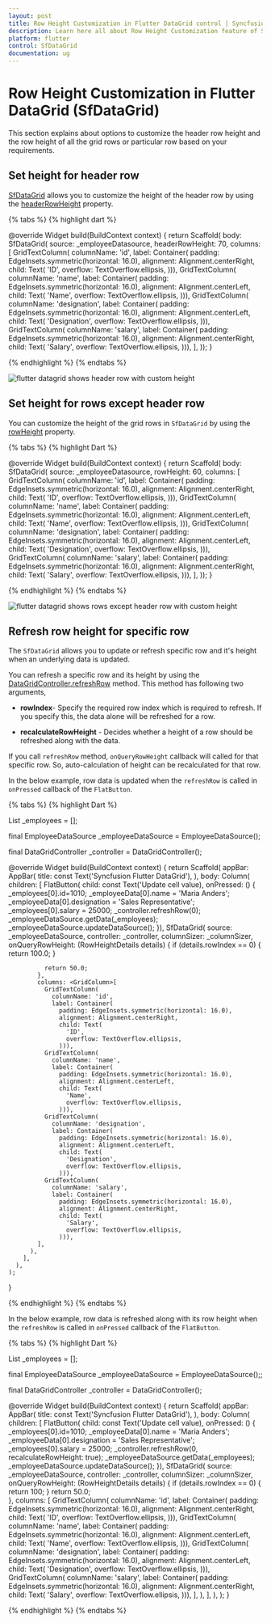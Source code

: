 ```yaml
---
layout: post
title: Row Height Customization in Flutter DataGrid control | Syncfusion | DataTable
description: Learn here all about Row Height Customization feature of Syncfusion Flutter DataGrid (SfDataGrid) control and more.
platform: flutter
control: SfDataGrid
documentation: ug
---
```


# Row Height Customization in Flutter DataGrid (SfDataGrid)

This section explains about options to customize the header row height and the row height of all the grid rows or particular row based on your requirements.

## Set height for header row

[SfDataGrid](https://pub.dev/documentation/syncfusion_flutter_datagrid/latest/datagrid/SfDataGrid-class.html) allows you to customize the height of the header row by using the [headerRowHeight](https://pub.dev/documentation/syncfusion_flutter_datagrid/latest/datagrid/SfDataGrid/headerRowHeight.html) property.

{% tabs %}
{% highlight dart %} 

@override
Widget build(BuildContext context) {
  return Scaffold(
      body: SfDataGrid(
    source: _employeeDatasource,
    headerRowHeight: 70,
    columns: <GridColumn>[
      GridTextColumn(
        columnName: 'id',
        label: Container(
          padding: EdgeInsets.symmetric(horizontal: 16.0),
          alignment: Alignment.centerRight,
          child: Text(
            'ID',
            overflow: TextOverflow.ellipsis,
          ))),
      GridTextColumn(
        columnName: 'name',
        label: Container(
          padding: EdgeInsets.symmetric(horizontal: 16.0),
          alignment: Alignment.centerLeft,
          child: Text(
            'Name',
            overflow: TextOverflow.ellipsis,
          ))),
      GridTextColumn(
        columnName: 'designation',
        label: Container(
          padding: EdgeInsets.symmetric(horizontal: 16.0),
          alignment: Alignment.centerLeft,
          child: Text(
            'Designation',
            overflow: TextOverflow.ellipsis,
          ))),
      GridTextColumn(
        columnName: 'salary',
        label: Container(
          padding: EdgeInsets.symmetric(horizontal: 16.0),
          alignment: Alignment.centerRight,
          child: Text(
            'Salary',
            overflow: TextOverflow.ellipsis,
          ))),
    ],
  ));
}

{% endhighlight %}
{% endtabs %}

![flutter datagrid shows header row with custom height ](images/row-height-customization/flutter-datagrid-header-row-height.jpg)

## Set height for rows except header row

You can customize the height of the grid rows in `SfDataGrid` by using the [rowHeight](https://pub.dev/documentation/syncfusion_flutter_datagrid/latest/datagrid/SfDataGrid/rowHeight.html) property.

{% tabs %}
{% highlight Dart %} 
        
@override
Widget build(BuildContext context) {
  return Scaffold(
      body: SfDataGrid(
    source: _employeeDatasource,
    rowHeight: 60,
    columns: <GridColumn>[
      GridTextColumn(
        columnName: 'id',
        label: Container(
          padding: EdgeInsets.symmetric(horizontal: 16.0),
          alignment: Alignment.centerRight,
          child: Text(
            'ID',
            overflow: TextOverflow.ellipsis,
          ))),
      GridTextColumn(
        columnName: 'name',
        label: Container(
          padding: EdgeInsets.symmetric(horizontal: 16.0),
          alignment: Alignment.centerLeft,
          child: Text(
            'Name',
            overflow: TextOverflow.ellipsis,
          ))),
      GridTextColumn(
        columnName: 'designation',
        label: Container(
          padding: EdgeInsets.symmetric(horizontal: 16.0),
          alignment: Alignment.centerLeft,
          child: Text(
            'Designation',
            overflow: TextOverflow.ellipsis,
          ))),
      GridTextColumn(
        columnName: 'salary',
        label: Container(
          padding: EdgeInsets.symmetric(horizontal: 16.0),
          alignment: Alignment.centerRight,
          child: Text(
            'Salary',
            overflow: TextOverflow.ellipsis,
          ))),
    ],
  ));
}

{% endhighlight %}
{% endtabs %}

![flutter datagrid shows rows except header row with custom height](images/row-height-customization/flutter-datagrid-row-height.jpg)

## Refresh row height for specific row

The `SfDataGrid` allows you to update or refresh specific row and it's height when 
an underlying data is updated.

You can refresh a specific row and its height by using the [DataGridController.refreshRow](https://pub.dev/documentation/syncfusion_flutter_datagrid/latest/datagrid/DataGridController/refreshRow.html) method. This method has following two arguments,

* **rowIndex**- Specify the required row index which is required to refresh. If you specify this, the data alone will be refreshed for a row.

* **recalculateRowHeight** - Decides whether a height of a row should be refreshed along with the data.

If you call `refreshRow` method, `onQueryRowHeight` callback will called for that specific row. So, auto-calculation of height can be recalculated for that row.

In the below example, row data is updated when the `refreshRow` is called in `onPressed` callback of the `FlatButton`.

{% tabs %}
{% highlight Dart %} 

List<Employee> _employees = [];

final EmployeeDataSource _employeeDataSource = EmployeeDataSource();

final DataGridController _controller = DataGridController();

@override
Widget build(BuildContext context) {
  return Scaffold(
    appBar: AppBar(
      title: const Text('Syncfusion Flutter DataGrid'),
    ),
    body: Column(
      children: [
        FlatButton(
          child: const Text('Update cell value),
              onPressed: () {
                _employees[0].id=1010;
                _employeeData[0].name = 'Maria Anders';
                _employeeData[0].designation = 'Sales Representative';
                _employees[0].salary = 25000;
                _controller.refreshRow(0);
                _employeeDataSource.getData(_employees);
                _employeeDataSource.updateDataSource();
              }),
          SfDataGrid(
            source: _employeeDataSource,
            controller: _controller,
            columnSizer: _columnSizer,
            onQueryRowHeight: (RowHeightDetails details) {
              if (details.rowIndex == 0) {
                return 100.0;
              }
              
              return 50.0; 
            },
            columns: <GridColumn>[
              GridTextColumn(
                columnName: 'id',
                label: Container(
                  padding: EdgeInsets.symmetric(horizontal: 16.0),
                  alignment: Alignment.centerRight,
                  child: Text(
                    'ID',
                    overflow: TextOverflow.ellipsis,
                  ))),
              GridTextColumn(
                columnName: 'name',
                label: Container(
                  padding: EdgeInsets.symmetric(horizontal: 16.0),
                  alignment: Alignment.centerLeft,
                  child: Text(
                    'Name',
                    overflow: TextOverflow.ellipsis,
                  ))),
              GridTextColumn(
                columnName: 'designation',
                label: Container(
                  padding: EdgeInsets.symmetric(horizontal: 16.0),
                  alignment: Alignment.centerLeft,
                  child: Text(
                    'Designation',
                    overflow: TextOverflow.ellipsis,
                  ))),
              GridTextColumn(
                columnName: 'salary',
                label: Container(
                  padding: EdgeInsets.symmetric(horizontal: 16.0),
                  alignment: Alignment.centerRight,
                  child: Text(
                    'Salary',
                    overflow: TextOverflow.ellipsis,
                  ))),
            ],
          ),
        ],
      ),
    );
  }

{% endhighlight %}
{% endtabs %}

In the below example, row data is refreshed along with its row height when the `refreshRow` is called in `onPressed` callback of the `FlatButton`.

{% tabs %}
{% highlight Dart %} 

List<Employee> _employees = [];

final EmployeeDataSource _employeeDataSource = EmployeeDataSource();;

final DataGridController _controller = DataGridController();

@override
Widget build(BuildContext context) {
  return Scaffold(
    appBar: AppBar(
      title: const Text('Syncfusion Flutter DataGrid'),
    ),
    body: Column(
      children: [
        FlatButton(
          child: const Text('Update cell value),
              onPressed: () {
                _employees[0].id=1010;
                _employeeData[0].name = 'Maria Anders';
                _employeeData[0].designation = 'Sales Representative';
                _employees[0].salary = 25000;
                _controller.refreshRow(0, recalculateRowHeight: true);
                _employeeDataSource.getData(_employees);
                _employeeDataSource.updateDataSource();
              }),
          SfDataGrid(
            source: _employeeDataSource,
            controller: _controller,
            columnSizer: _columnSizer,
            onQueryRowHeight: (RowHeightDetails details) {
              if (details.rowIndex == 0) {
                return 100;
              }
              return 50.0;  
            },
            columns: <GridColumn>[
              GridTextColumn(
                columnName: 'id',
                label: Container(
                  padding: EdgeInsets.symmetric(horizontal: 16.0),
                  alignment: Alignment.centerRight,
                  child: Text(
                    'ID',
                    overflow: TextOverflow.ellipsis,
                  ))),
              GridTextColumn(
                columnName: 'name',
                label: Container(
                  padding: EdgeInsets.symmetric(horizontal: 16.0),
                  alignment: Alignment.centerLeft,
                  child: Text(
                    'Name',
                    overflow: TextOverflow.ellipsis,
                  ))),
              GridTextColumn(
                columnName: 'designation',
                label: Container(
                  padding: EdgeInsets.symmetric(horizontal: 16.0),
                  alignment: Alignment.centerLeft,
                  child: Text(
                    'Designation',
                    overflow: TextOverflow.ellipsis,
                  ))),
              GridTextColumn(
                columnName: 'salary',
                label: Container(
                  padding: EdgeInsets.symmetric(horizontal: 16.0),
                  alignment: Alignment.centerRight,
                  child: Text(
                    'Salary',
                    overflow: TextOverflow.ellipsis,
                  ))),
            ],
          ),
        ],
      ),
    );
  }

{% endhighlight %}
{% endtabs %}
